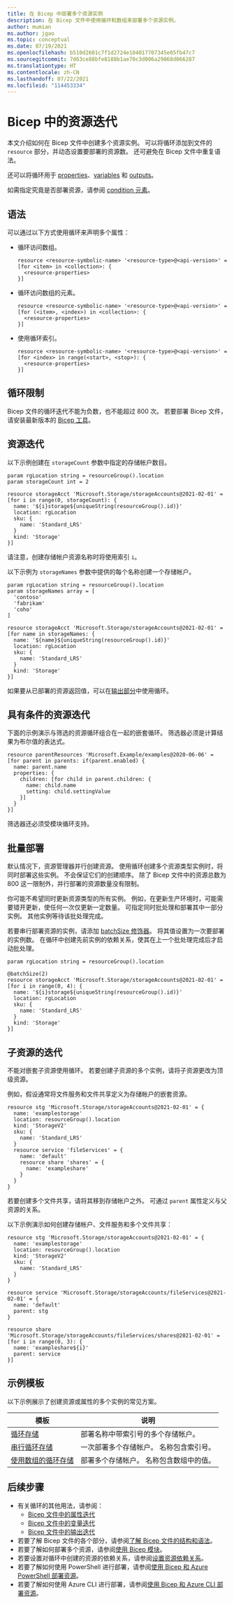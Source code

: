 ```yaml
---
title: 在 Bicep 中部署多个资源实例
description: 在 Bicep 文件中使用循环和数组来部署多个资源实例。
author: mumian
ms.author: jgao
ms.topic: conceptual
ms.date: 07/19/2021
ms.openlocfilehash: b510d2601c7f1d2724e104017707345e05fb47c7
ms.sourcegitcommit: 7d63ce88bfe8188b1ae70c3d006a29068d066287
ms.translationtype: HT
ms.contentlocale: zh-CN
ms.lasthandoff: 07/22/2021
ms.locfileid: "114453334"
---
```

# <a name="resource-iteration-in-bicep"></a>Bicep 中的资源迭代

本文介绍如何在 Bicep 文件中创建多个资源实例。 可以将循环添加到文件的 `resource` 部分，并动态设置要部署的资源数。 还可避免在 Bicep 文件中重复语法。

还可以将循环用于 [properties](loop-properties.md)、[variables](loop-variables.md) 和 [outputs](loop-outputs.md)。

如需指定究竟是否部署资源，请参阅 [condition 元素](conditional-resource-deployment.md)。

## <a name="syntax"></a>语法

可以通过以下方式使用循环来声明多个属性：

- 循环访问数组。

  ```bicep
  resource <resource-symbolic-name> '<resource-type>@<api-version>' = [for <item> in <collection>: {
    <resource-properties>
  }]
  ```

- 循环访问数组的元素。

  ```bicep
  resource <resource-symbolic-name> '<resource-type>@<api-version>' = [for (<item>, <index>) in <collection>: {
    <resource-properties>
  }]
  ```

- 使用循环索引。

  ```bicep
  resource <resource-symbolic-name> '<resource-type>@<api-version>' = [for <index> in range(<start>, <stop>): {
    <resource-properties>
  }]
  ```

## <a name="loop-limits"></a>循环限制

Bicep 文件的循环迭代不能为负数，也不能超过 800 次。 若要部署 Bicep 文件，请安装最新版本的 [Bicep 工具](install.md)。

## <a name="resource-iteration"></a>资源迭代

以下示例创建在 `storageCount` 参数中指定的存储帐户数目。

```bicep
param rgLocation string = resourceGroup().location
param storageCount int = 2

resource storageAcct 'Microsoft.Storage/storageAccounts@2021-02-01' = [for i in range(0, storageCount): {
  name: '${i}storage${uniqueString(resourceGroup().id)}'
  location: rgLocation
  sku: {
    name: 'Standard_LRS'
  }
  kind: 'Storage'
}]
```

请注意，创建存储帐户资源名称时将使用索引 `i`。

以下示例为 `storageNames` 参数中提供的每个名称创建一个存储帐户。

```bicep
param rgLocation string = resourceGroup().location
param storageNames array = [
  'contoso'
  'fabrikam'
  'coho'
]

resource storageAcct 'Microsoft.Storage/storageAccounts@2021-02-01' = [for name in storageNames: {
  name: '${name}${uniqueString(resourceGroup().id)}'
  location: rgLocation
  sku: {
    name: 'Standard_LRS'
  }
  kind: 'Storage'
}]
```

如果要从已部署的资源返回值，可以在[输出部分](loop-outputs.md)中使用循环。

## <a name="resource-iteration-with-condition"></a>具有条件的资源迭代

下面的示例演示与筛选的资源循环组合在一起的嵌套循环。 筛选器必须是计算结果为布尔值的表达式。

```bicep
resource parentResources 'Microsoft.Example/examples@2020-06-06' = [for parent in parents: if(parent.enabled) {
  name: parent.name
  properties: {
    children: [for child in parent.children: {
      name: child.name
      setting: child.settingValue
    }]
  }
}]
```

筛选器还必须受模块循环支持。

## <a name="deploy-in-batches"></a>批量部署

默认情况下，资源管理器并行创建资源。 使用循环创建多个资源类型实例时，将同时部署这些实例。 不会保证它们的创建顺序。 除了 Bicep 文件中的资源总数为 800 这一限制外，并行部署的资源数量没有限制。

你可能不希望同时更新资源类型的所有实例。 例如，在更新生产环境时，可能需要错开更新，使任何一次仅更新一定数量。 可指定同时批处理和部署其中一部分实例。 其他实例等待该批处理完成。

若要串行部署资源的实例，请添加 [batchSize 修饰器](./file.md#resource-and-module-decorators)。 将其值设置为一次要部署的实例数。 在循环中创建先前实例的依赖关系，使其在上一个批处理完成后才启动批处理。

```bicep
param rgLocation string = resourceGroup().location

@batchSize(2)
resource storageAcct 'Microsoft.Storage/storageAccounts@2021-02-01' = [for i in range(0, 4): {
  name: '${i}storage${uniqueString(resourceGroup().id)}'
  location: rgLocation
  sku: {
    name: 'Standard_LRS'
  }
  kind: 'Storage'
}]
```

## <a name="iteration-for-a-child-resource"></a>子资源的迭代

不能对嵌套子资源使用循环。 若要创建子资源的多个实例，请将子资源更改为顶级资源。

例如，假设通常将文件服务和文件共享定义为存储帐户的嵌套资源。

```bicep
resource stg 'Microsoft.Storage/storageAccounts@2021-02-01' = {
  name: 'examplestorage'
  location: resourceGroup().location
  kind: 'StorageV2'
  sku: {
    name: 'Standard_LRS'
  }
  resource service 'fileServices' = {
    name: 'default'
    resource share 'shares' = {
      name: 'exampleshare'
    }
  }
}
```

若要创建多个文件共享，请将其移到存储帐户之外。 可通过 `parent` 属性定义与父资源的关系。

以下示例演示如何创建存储帐户、文件服务和多个文件共享：

```bicep
resource stg 'Microsoft.Storage/storageAccounts@2021-02-01' = {
  name: 'examplestorage'
  location: resourceGroup().location
  kind: 'StorageV2'
  sku: {
    name: 'Standard_LRS'
  }
}

resource service 'Microsoft.Storage/storageAccounts/fileServices@2021-02-01' = {
  name: 'default'
  parent: stg
}

resource share 'Microsoft.Storage/storageAccounts/fileServices/shares@2021-02-01' = [for i in range(0, 3): {
  name: 'exampleshare${i}'
  parent: service
}]
```

## <a name="example-templates"></a>示例模板

以下示例展示了创建资源或属性的多个实例的常见方案。

|模板  |说明  |
|---------|---------|
|[循环存储](https://github.com/Azure/azure-docs-json-samples/blob/master/azure-resource-manager/multipleinstance/loopstorage.bicep) |部署名称中带索引号的多个存储帐户。 |
|[串行循环存储](https://github.com/Azure/azure-docs-json-samples/blob/master/azure-resource-manager/multipleinstance/loopserialstorage.bicep) |一次部署多个存储帐户。 名称包含索引号。 |
|[使用数组的循环存储](https://github.com/Azure/azure-docs-json-samples/blob/master/azure-resource-manager/multipleinstance/loopstoragewitharray.bicep) |部署多个存储帐户。 名称包含数组中的值。 |

## <a name="next-steps"></a>后续步骤

- 有关循环的其他用法，请参阅：
  - [Bicep 文件中的属性迭代](loop-properties.md)
  - [Bicep 文件中的变量迭代](loop-variables.md)
  - [Bicep 文件中的输出迭代](loop-outputs.md)
- 若要了解 Bicep 文件的各个部分，请参阅[了解 Bicep 文件的结构和语法](file.md)。
- 若要了解如何部署多个资源，请参阅[使用 Bicep 模块](modules.md)。
- 若要设置对循环中创建的资源的依赖关系，请参阅[设置资源依赖关系](./resource-declaration.md#set-resource-dependencies)。
- 若要了解如何使用 PowerShell 进行部署，请参阅[使用 Bicep 和 Azure PowerShell 部署资源](deploy-powershell.md)。
- 若要了解如何使用 Azure CLI 进行部署，请参阅[使用 Bicep 和 Azure CLI 部署资源](deploy-cli.md)。
